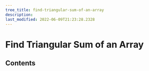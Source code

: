 ```yaml
---
tree_title: find-triangular-sum-of-an-array
description: 
last_modified: 2022-06-09T21:23:28.2328
---
```


# Find Triangular Sum of an Array

## Contents

